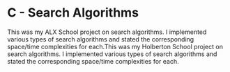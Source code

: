 <h1>C - Search Algorithms</h1>
<p>This was my ALX School project on search algorithms. I implemented various types of search algorithms and stated the corresponding space/time complexities for each.This was my Holberton School project on search algorithms. I implemented various types of search algorithms and stated the corresponding space/time complexities for each.</p>
